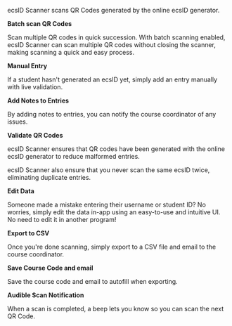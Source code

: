 ecsID Scanner scans QR Codes generated by the online ecsID generator. 

**Batch scan QR Codes**

Scan multiple QR codes in quick succession. With batch scanning enabled, ecsID Scanner can scan multiple QR codes without closing the scanner, making scanning a quick and easy process.

**Manual Entry**

If a student hasn't generated an ecsID yet, simply add an entry manually with live validation. 

**Add Notes to Entries**

By adding notes to entries, you can notify the course coordinator of any issues.

**Validate QR Codes**

ecsID Scanner ensures that QR codes have been generated with the online ecsID generator to reduce malformed entries.

ecsID Scanner also ensure that you never scan the same ecsID twice, eliminating duplicate entries.

**Edit Data**

Someone made a mistake entering their username or student ID? No worries, simply edit the data in-app using an easy-to-use and intuitive UI. No need to edit it in another program!

**Export to CSV**

Once you're done scanning, simply export to a CSV file and email to the course coordinator.

**Save Course Code and email**

Save the course code and email to autofill when exporting. 

**Audible Scan Notification**

When a scan is completed, a beep lets you know so you can scan the next QR Code.
